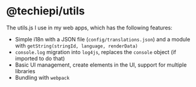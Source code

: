 # @techiepi/utils

The utils.js I use in my web apps, which has the following features:
- Simple i18n with a JSON file (``config/translations.json``) and a module with ``getString(stringId, language, renderData)``
- ``console.log`` migration into ``log4js``, replaces the ``console`` object (if imported to do that)
- Basic UI management, create elements in the UI, support for multiple libraries
- Bundling with ``webpack``
